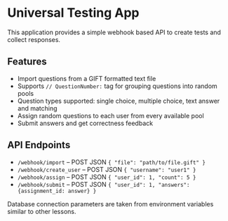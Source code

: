 # Universal Testing App

This application provides a simple webhook based API to create tests and collect responses.

## Features
* Import questions from a GIFT formatted text file
* Supports `// QuestionNumber:` tag for grouping questions into random pools
* Question types supported: single choice, multiple choice, text answer and matching
* Assign random questions to each user from every available pool
* Submit answers and get correctness feedback

## API Endpoints
* `/webhook/import` – POST JSON `{ "file": "path/to/file.gift" }`
* `/webhook/create_user` – POST JSON `{ "username": "user1" }`
* `/webhook/assign` – POST JSON `{ "user_id": 1, "count": 5 }`
* `/webhook/submit` – POST JSON `{ "user_id": 1, "answers": {assignment_id: answer} }`

Database connection parameters are taken from environment variables similar to other lessons.
